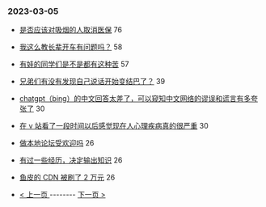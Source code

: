### 2023-03-05 
- [是否应该对吸烟的人取消医保](https://www.v2ex.com/t/921218) 76
- [我这么教长辈开车有问题吗？](https://www.v2ex.com/t/921178) 58
- [有娃的同学们是不是都有这种苦](https://www.v2ex.com/t/921211) 57
- [兄弟们有没有发现自己说话开始变结巴了？](https://www.v2ex.com/t/921281) 39
- [chatgpt（bing）的中文回答太差了，可以窥知中文网络的谬误和谎言有多夸张了](https://www.v2ex.com/t/921185) 30
- [在 v 站看了一段时间以后感觉现在人心理疾病真的很严重](https://www.v2ex.com/t/921271) 30
- [做本地论坛受欢迎吗](https://www.v2ex.com/t/921174) 26
- [有过一些经历，决定输出知识](https://www.v2ex.com/t/921287) 26
- [鱼皮的 CDN 被刷了 2 万元](https://www.v2ex.com/t/921318) 26 

- [ < 上一页 ](https://github.com/able8/v2ex-hot-record/blob/master/2023-03-04.md) -------- [ 下一页 > ](https://github.com/able8/v2ex-hot-record/blob/master/2023-03-06.md)